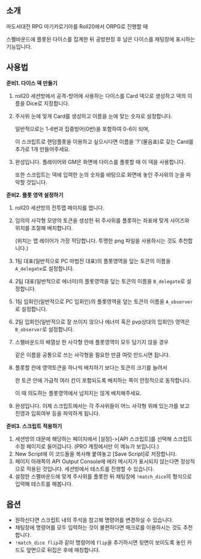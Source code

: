 ## 소개
    
마도서대전 RPG 마기카로기아를 Roll20에서 ORPG로 진행할 때

스펠바운드에 플롯된 다이스를 집계한 뒤 공방판정 후 남은 다이스를 채팅창에 표시하는 기능입니다.

## 사용법

**준비1. 다이스 덱 만들기**
1. roll20 세션방에서 공격-방어에 사용하는 다이스를 Card 덱으로 생성하고 덱의 이름을 Dice로 지정합니다.
2. 주사위 눈에 맞게 Card를 생성하고 이름을 눈에 맞는 숫자로 설정합니다.

   일반적으로는 1-6번과 집중방어(0번)을 포함하여 0-6이 되며,

   이 스크립트로 랜덤플롯을 이용하고 싶으시다면 이름을 '?'(물음표)로 갖는 Card를 추가로 1개 만들어주세요.
3. 완성입니다. 플레이어와 GM은 화면에 다이스를 플롯할 때 이 덱을 사용합니다.

   또한 스크립트는 덱에 입력한 눈의 숫자를 바탕으로 화면에 놓인 주사위의 눈을 파악할 것입니다.


**준비2. 플롯 영역 설정하기**

1. roll20 세션방의 전투맵 페이지를 엽니다.
2. 임의의 사각형 모양의 토큰을 생성한 뒤 주사위를 플롯하는 좌표에 맞게 사이즈와 위치를 조절해 배치합니다.

   (위치는 맵 레이어가 가장 적당합니다. 투명한 png 파일을 사용하시는 것도 추천합니다.)
3. 1팀 대표(일반적으로 PC 마법전 대표)의 플롯영역을 덮는 토큰의 이름을 `A_delegate`로 설정합니다.
4. 2팀 대표(일반적으로 에너미)의 플롯영역을 덮는 토큰의 이름을 `B_delegate`로 설정합니다.
5. 1팀 입회인(일반적으로 PC 입회인)의 플롯영역을 덮는 토큰의 이름을 `A_observer`로 설정합니다.
6. 2팀 입회인(일반적으로 잘 쓰이지 않으나 에너미 혹은 pvp상대의 입회인) 영역은 `B_observer`로 설정합니다.
7. 스펠바운드의 배열상 한 사각형 안에 플롯영역이 모두 담기지 않을 경우

   같은 이름을 공통으로 쓰는 사각형을 필요한 만큼 여럿 만드시면 됩니다.
8. 플롯할 칸에 영역토큰을 하나씩 배치하기 보다는 토큰의 크기를 늘려서

   한 토큰 안에 가급적 여러 칸이 포함되도록 배치하는 쪽이 안정적으로 동작합니다.

   이 때 의도하는 플롯영역에서 넘치지는 않게 배치해주세요.
9. 완성입니다. 이제 스크립트에서는 각 주사위들이 어느 사각형 위에 있는가를 보고 진영과 입회여부 등을 파악하게 됩니다.

**준비3. 스크립트 적용하기**
1. 세션방의 대문에 해당하는 페이지에서 [설정]->[API 스크립트]를 선택해 스크립트 수정 페이지로 들어갑니다. (PRO 계정에서만 이 메뉴가 보입니다.)
2. New Script에 이 코드들을 복사해 붙여놓고 [Save Script]로 저장합니다. 
3. 페이지 아래쪽의 API Output Console에 에러 메시지가 표시되지 않는다면 정상적으로 적용된 것입니다. 세션방에서 테스트를 진행할 수 있습니다.
4. 설정한 스펠바운드에 맞게 주사위를 플롯한 뒤 채팅창에 `!match_dice`의 형식으로 입력해 테스트를 해봅니다.
	
## 옵션
- 원하신다면 스크립트 내의 주석을 참고해 명령어를 변경하실 수 있습니다.
- 채팅창에 명령어를 모두 입력하는 것이 불편하다면 매크로를 이용하시는 것도 추천합니다.
- `!match_dice flip`과 같이 명령어에 `flip`을 추가하시면 뒷면이 보이도록 놓인 카드도 앞면으로 뒤집은 후에 매칭합니다. 